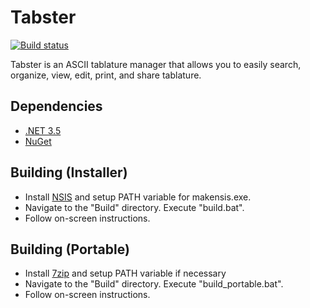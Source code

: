 Tabster
====================

[![Build status](https://ci.appveyor.com/api/projects/status/2e67r1on11n2hg30/branch/master?svg=true)](https://ci.appveyor.com/project/NateShoffner/tabster/branch/master)

Tabster is an ASCII tablature manager that allows you to easily search, organize, view, edit, print, and share tablature.

Dependencies
------------

* [.NET 3.5](http://www.microsoft.com/net)
* [NuGet](https://www.nuget.org/)

Building (Installer)
---------------

* Install [NSIS](http://nsis.sourceforge.net/) and setup PATH variable for makensis.exe.
* Navigate to the "Build" directory. Execute "build.bat".
* Follow on-screen instructions.

Building (Portable)
---------------

* Install [7zip](http://www.7-zip.org/) and setup PATH variable if necessary
* Navigate to the "Build" directory. Execute "build_portable.bat".
* Follow on-screen instructions.